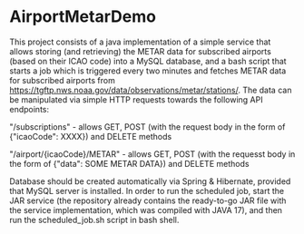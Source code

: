 # AirportMetarDemo

This project consists of a java implementation of a simple service that allows storing (and retrieving) the METAR data for subscribed airports (based on their ICAO code) into a MySQL database, and a bash script that starts a job which is triggered every two minutes and fetches METAR data for subscribed airports from https://tgftp.nws.noaa.gov/data/observations/metar/stations/. The data can be manipulated via simple HTTP requests towards the following API endpoints:

"/subscriptions" - allows GET, POST (with the request body in the form of {"icaoCode": XXXX}) and DELETE methods

"/airport/{icaoCode}/METAR" - allows GET, POST (with the requesst body in the form of {"data": SOME METAR DATA}) and DELETE methods

Database should be created automatically via Spring & Hibernate, provided that MySQL server is installed.
In order to run the scheduled job, start the JAR service (the repository already contains the ready-to-go JAR file with the service implementation, which was compiled with JAVA 17), and then run the scheduled_job.sh script in bash shell.
